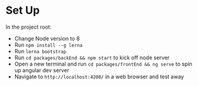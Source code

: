 # Set Up
In the project root:
* Change Node version to 8
* Run `npm install --g lerna`
* Run `lerna bootstrap`
* Run `cd packages/backEnd && npm start` to kick off node server
* Open a new terminal and run `cd packages/frontEnd && ng serve` to spin up angular dev server
* Navigate to `http://localhost:4200/` in a web browser and test away
